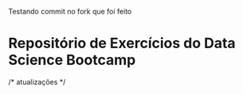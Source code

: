 Testando commit no fork que foi feito

# Repositório de Exercícios do Data Science Bootcamp

/* atualizações */
